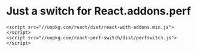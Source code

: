 # Just a switch for React.addons.perf

```
<script src="//unpkg.com/react/dist/react-with-addons.min.js"></script>
<script src="//unpkg.com/react-perf-switch/dist/perfswitch.js"></script>
```
